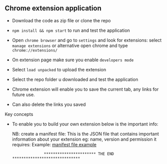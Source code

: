 ## Chrome extension application

- Download the code as zip file or clone the repo

- `npm install && npm start` to run and test the application

- Open `chrome browser` and go to `settings` and look for extensions: select `manage extensions` or alternative open chrome and type `chrome://extensions/`

- On extension page make sure you enable `developers mode`

- Select `load unpacked` to upload the extension

- Select the repo folder u downloaded and test the application

- Chrome extension will enable you to save the current tab, any links for future use.

- Can also delete the links you saved


Key concepts

- To enable you to build your own extension below is the important info:

  NB: create a manifest file: This is the JSON file that contains important information about your extension eg: name, version and permission it requires: Example: [manifest file example](manifest.json)

                    *********************** THE END ******************************


